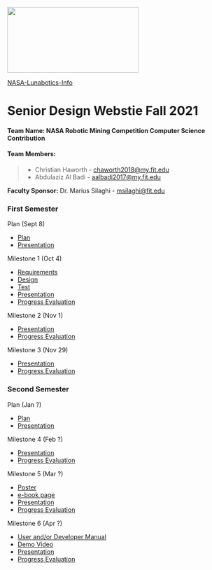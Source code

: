 <img src="https://www.nasa.gov/sites/default/files/thumbnails/image/nasa-logo-web-rgb.jpg"
     width ="300"
     height="150" />
     
[NASA-Lunabotics-Info](https://www.nasa.gov/content/lunabotics-information)
# Senior Design Webstie Fall 2021

#### **Team Name:** NASA Robotic Mining Competition Computer Science Contribution

#### Team Members:

>* Christian Haworth - chaworth2018@my.fit.edu
>* Abdulaziz Al Badi - aalbadi2017@my.fit.edu

**Faculty Sponsor:** Dr. Marius Silaghi - msilaghi@fit.edu

### First Semester

Plan (Sept 8)
* [Plan](https://drive.google.com/file/d/1_8q7mM-AACsWwGsIJsFEBiUEi4ok_QaE/view?usp=sharing)
* [Presentation](https://docs.google.com/presentation/d/1JdSLupcBhTeaAkCFKRA5VnPsDwXsxjjS/edit?usp=sharing&ouid=109925097899709774878&rtpof=true&sd=true)


Milestone 1 (Oct 4)
* [Requirements](https://docs.google.com/document/d/1pzu0VMk5pqB112BviQ9ZjfuQzv4lHs_A_5FeNchNzC8/edit?usp=sharing)
* [Design](https://docs.google.com/document/d/1JJw86_0Xgq4yMErXI_XOkI967VWaRSXoxfOLcvU-xQk/edit?usp=sharing)
* [Test](https://docs.google.com/document/d/1uuGmSTT17d-m7KtJD4fh3sV6-3Pf5d93/edit?usp=sharing&ouid=109925097899709774878&rtpof=true&sd=true)
* [Presentation](https://docs.google.com/presentation/d/1RNreUQcYFDkCLwyrRO-obXabLZfjq5ho/edit?usp=sharing&ouid=109925097899709774878&rtpof=true&sd=true)
* [Progress Evaluation](https://drive.google.com/file/d/14saIfd3R8t7eTu4E9v6WsFuztQyYhe6o/view?usp=sharing)

Milestone 2 (Nov 1)
* [Presentation](https://docs.google.com/presentation/d/1tCnLDUUATNTA00BX779tAzp4KgIftkou88k8YIOdcQo/edit?usp=sharing)
* [Progress Evaluation](https://drive.google.com/file/d/1GMDec8dOaU8PLBqWeU1Ex_ALoW_wiOAZ/view?usp=sharing)

Milestone 3 (Nov 29)
* [Presentation](https://docs.google.com/presentation/d/1ARBAIcXi8JPS8fdZl3_nFDy8NYbRSX2bpr-v6kFYFmU/edit?usp=sharing)
* [Progress Evaluation](https://drive.google.com/file/d/1YU9WYfof3olKYBcU1gs4x_I4-LCM-49e/view?usp=sharing)


### Second Semester

Plan (Jan ?)
* [Plan](https://docs.google.com/document/d/1uEBNob96Yt55p2NwEaaUAUZESVers9gfYkPmtQ4KDxQ/edit?usp=sharing)
* [Presentation](url)

Milestone 4 (Feb ?)
* [Presentation](url)
* [Progress Evaluation](url)

Milestone 5 (Mar ?)
* [Poster](url)
* [e-book page](url)
* [Presentation](url)
* [Progress Evaluation](url)

Milestone 6 (Apr ?)
* [User and/or Developer Manual](url)
* [Demo Video](url)
* [Presentation](url)
* [Progress Evaluation](url)

